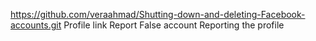 https://github.com/veraahmad/Shutting-down-and-deleting-Facebook-accounts.git
Profile link 
Report
False account
Reporting the profile
